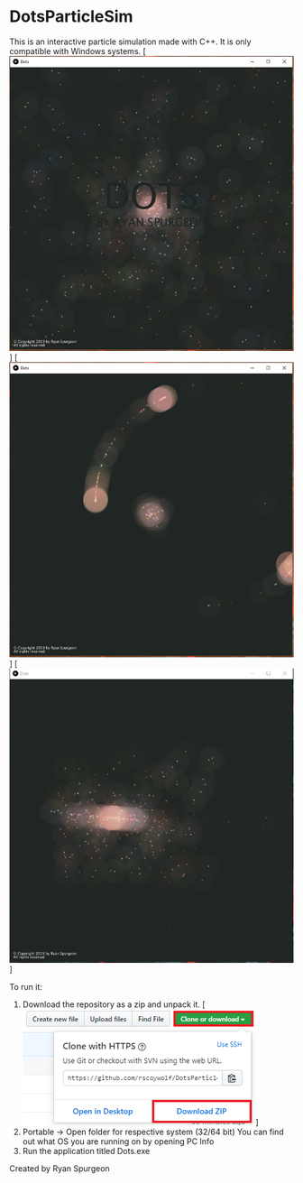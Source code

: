 # DotsParticleSim
This is an interactive particle simulation made with C++.
It is only compatible with Windows systems.
[![Demo 1](https://github.com/rscoywolf/DotsParticleSim/blob/master/DemoPhotos/Demo1.PNG)]
[![Demo 2](https://github.com/rscoywolf/DotsParticleSim/blob/master/DemoPhotos/Demo2.PNG)]
[![Demo 3](https://github.com/rscoywolf/DotsParticleSim/blob/master/DemoPhotos/Demo3.PNG)]


To run it:
1. Download the repository as a zip and unpack it.
[![Download Button](https://github.com/rscoywolf/DotsParticleSim/blob/master/DemoPhotos/GithubDownload.png)]
2. Portable -> Open folder for respective system (32/64 bit)
    You can find out what OS you are running on by opening PC Info
3. Run the application titled Dots.exe

Created by Ryan Spurgeon
